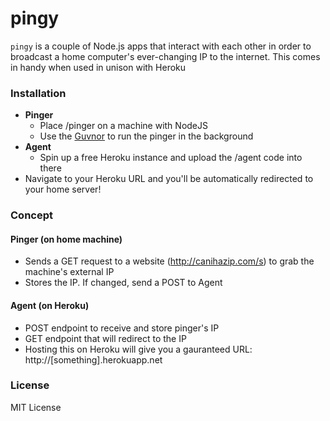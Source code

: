 # pingy
`pingy` is a couple of Node.js apps that interact with each other in order to broadcast a home computer's ever-changing IP to the internet. This comes in handy when used in unison with Heroku

### Installation
- **Pinger**
  - Place /pinger on a machine with NodeJS
  - Use the [Guvnor](https://github.com/tableflip/guvnor) to run the pinger in the background
- **Agent**
  - Spin up a free Heroku instance and upload the /agent code into there
- Navigate to your Heroku URL and you'll be automatically redirected to your home server!

### Concept
#### Pinger (on home machine)
- Sends a GET request to a website (http://canihazip.com/s) to grab the machine's external IP
- Stores the IP. If changed, send a POST to Agent

#### Agent (on Heroku)
- POST endpoint to receive and store pinger's IP
- GET endpoint that will redirect to the IP
- Hosting this on Heroku will give you a gauranteed URL: http://[something].herokuapp.net

### License
MIT License

